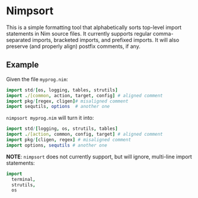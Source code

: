 # Nimpsort

This is a simple formatting tool that alphabetically sorts top-level import statements in Nim source files. It currently supports regular comma-separated imports, bracketed imports, and prefixed imports. It will also preserve (and properly align) postfix comments, if any.

## Example

Given the file `myprog.nim`:

```nim
import std/[os, logging, tables, strutils]
import ./[common, action, target, config] # aligned comment
import pkg/[regex, cligen]# misaligned comment
import sequtils, options  # another one
```

`nimpsort myprog.nim` will turn it into:

```nim
import std/[logging, os, strutils, tables]
import ./[action, common, config, target] # aligned comment
import pkg/[cligen, regex] # misaligned comment
import options, sequtils # another one
```

**NOTE**: `nimpsort` does not currently support, but will ignore, multi-line import statements:

```nim
import
  terminal,
  strutils,
  os
```

